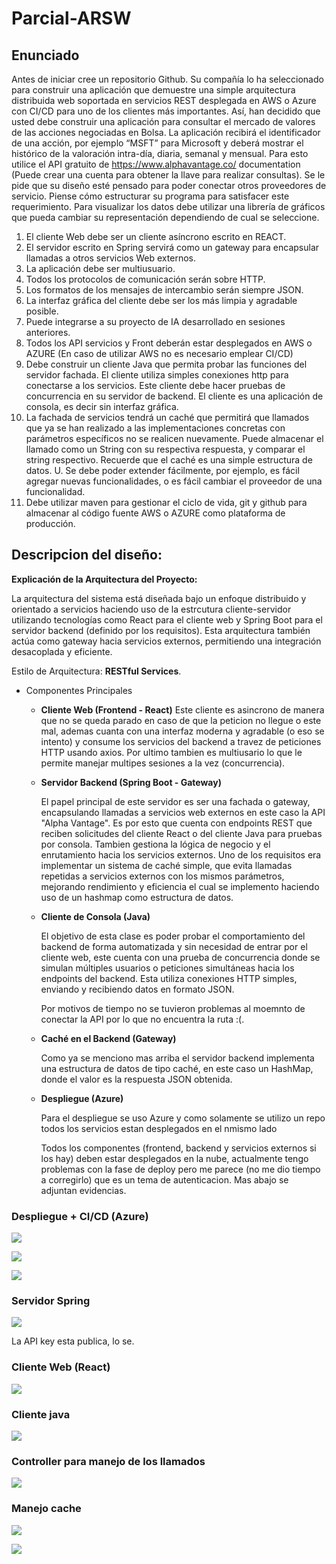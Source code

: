 # Parcial-ARSW

## Enunciado

Antes de iniciar cree un repositorio Github.
Su compañía lo ha seleccionado para construir una
aplicación que demuestre una simple arquitectura
distribuida web soportada en servicios REST desplegada
en AWS o Azure con CI/CD para uno de los clientes más
importantes.
Así, han decidido que usted debe construir una aplicación
para consultar el mercado de valores de las acciones
negociadas en Bolsa. La aplicación recibirá el
identificador de una acción, por ejemplo “MSFT” para
Microsoft y deberá mostrar el histórico de la valoración
intra-día, diaria, semanal y mensual. Para esto utilice el
API gratuito de https://www.alphavantage.co/
documentation (Puede crear una cuenta para obtener la
llave para realizar consultas). Se le pide que su diseño
esté pensado para poder conectar otros proveedores de
servicio. Piense cómo estructurar su programa para
satisfacer este requerimiento.
Para visualizar los datos debe utilizar una librería de
gráficos que pueda cambiar su representación
dependiendo de cual se seleccione.

1. El cliente Web debe ser un cliente asíncrono escrito
en REACT.
2. El servidor escrito en Spring servirá como un gateway
para encapsular llamadas a otros servicios Web
externos.
3. La aplicación debe ser multiusuario.
4. Todos los protocolos de comunicación serán sobre
HTTP.
5. Los formatos de los mensajes de intercambio serán
siempre JSON.
6. La interfaz gráfica del cliente debe ser los más limpia y
agradable posible.
7. Puede integrarse a su proyecto de IA desarrollado en
sesiones anteriores.
8. Todos los API servicios y Front deberán estar
desplegados en AWS o AZURE (En caso de utilizar AWS
no es necesario emplear CI/CD)
9. Debe construir un cliente Java que permita probar las
funciones del servidor fachada. El cliente utiliza simples
conexiones http para conectarse a los servicios. Este
cliente debe hacer pruebas de concurrencia en su
servidor de backend. El cliente es una aplicación de
consola, es decir sin interfaz gráfica.
10. La fachada de servicios tendrá un caché que permitirá
que llamados que ya se han realizado a las
implementaciones concretas con parámetros específicos
no se realicen nuevamente. Puede almacenar el llamado
como un String con su respectiva respuesta, y comparar el
string respectivo. Recuerde que el caché es una simple
estructura de datos.
U. Se debe poder extender fácilmente, por ejemplo, es
fácil agregar nuevas funcionalidades, o es fácil
cambiar el proveedor de una funcionalidad.
10. Debe utilizar maven para gestionar el ciclo de vida, git
y github para almacenar al código fuente AWS o
AZURE como plataforma de producción.

## Descripcion del diseño:

**Explicación de la Arquitectura del Proyecto:**

La arquitectura del sistema está diseñada bajo un enfoque distribuido y orientado a servicios haciendo uso de la estrcutura cliente-servidor utilizando tecnologías como React para el cliente web y Spring Boot para el servidor backend (definido por los requisitos). Esta arquitectura también actúa como gateway hacia servicios externos, permitiendo una integración desacoplada y eficiente.

Estilo de Arquitectura: **RESTful Services**.

- Componentes Principales
  
  - **Cliente Web (Frontend - React)**
    Este cliente es asincrono de manera que no se queda parado en caso de que la peticion no llegue o este mal, ademas cuanta con una interfaz moderna y agradable (o eso se intento) y consume los servicios del backend a travez de peticiones HTTP usando axios.
    Por ultimo tambien es multiusario lo que le permite manejar multipes sesiones a la vez (concurrencia).



  - **Servidor Backend (Spring Boot - Gateway)**

    El papel principal de este servidor es ser una fachada o gateway, encapsulando llamadas a servicios web externos en este caso la API "Alpha Vantage". Es por esto que cuenta con endpoints REST que reciben solicitudes del cliente React o del cliente Java para pruebas     por consola. Tambien gestiona la lógica de negocio y el enrutamiento hacia los servicios externos. Uno de los requisitos era implementar un sistema de caché simple, que evita llamadas repetidas a servicios externos con los mismos parámetros, mejorando rendimiento y     eficiencia el cual se implemento haciendo uso de un hashmap como estructura de datos.

  - **Cliente de Consola (Java)**

    El objetivo de esta clase es poder probar el comportamiento del backend de forma automatizada y sin necesidad de entrar por el cliente web, este cuenta con una prueba de concurrencia donde se simulan múltiples usuarios o peticiones simultáneas hacia los endpoints       del backend. Esta utiliza conexiones HTTP simples, enviando y recibiendo datos en formato JSON.
    
    Por motivos de tiempo no se tuvieron problemas al moemnto de conectar la API por lo que no encuentra la ruta :(.

  - **Caché en el Backend (Gateway)**

    Como ya se menciono mas arriba el servidor backend implementa una estructura de datos de tipo caché, en este caso un HashMap, donde el valor es la respuesta JSON obtenida. 


  - **Despliegue (Azure)**

    Para el despliegue se uso Azure y como solamente se utilizo un repo todos los servicios estan desplegados en el nmismo lado

    Todos los componentes (frontend, backend y servicios externos si los hay) deben estar desplegados en la nube, actualmente tengo problemas con la fase de deploy pero me parece (no me dio tiempo a corregirlo) que es un tema de autenticacion. Mas abajo se adjuntan         evidencias.

### Despliegue + CI/CD (Azure)

![](images/despliegue.png)

![](images/despliegue2.png)

![](images/despliegue3.png)

### Servidor Spring

![](images/spring1.png)

La API key esta publica, lo se.

### Cliente Web (React)

![](images/clienteReact.png)

### Cliente java 

![](images/clienteJava.png)

### Controller para manejo de los llamados

![](images/controller.png)

### Manejo cache

![](images/cache.png)

![](images/config.png)






